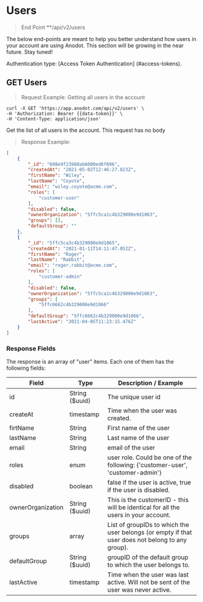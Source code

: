 # Users

> End Point **/api/v2/users

The below end-points are meant to help you better understand how users in your account are using Anodot. This section will be growing in the near future. Stay tuned!

Authentication type: [Access Token Authentication] (#access-tokens).

## GET Users

> Request Example: Getting all users in the account  

```shell
curl -X GET 'https://app.anodot.com/api/v2/users' \
-H 'Authorization: Bearer {{data-token}}' \
-H 'Content-Type: application/json'
```

Get the list of all users in the account.
This request has no body

> Response Example:

```json
[
    {
        "_id": "608e9f23980ab6000ed6f696",
        "createdAt": "2021-05-02T12:46:27.823Z",
        "firstName": "Wiley",
        "lastName": "Coyote",
        "email": "wiley.coyote@acme.com",
        "roles": [
            "customer-user"
        ],
        "disabled": false,
        "ownerOrganization": "5ffc5ca1c4b329000e9d1063",
        "groups": [],
        "defaultGroup": ""
    },
    {
        "_id": "5ffc5ca3c4b329000e9d1065",
        "createdAt": "2021-01-11T14:11:47.052Z",
        "firstName": "Roger",
        "lastName": "Rabbit",
        "email": "roger.rabbit@acme.com",
        "roles": [
            "customer-admin"
        ],
        "disabled": false,
        "ownerOrganization": "5ffc5ca1c4b329000e9d1063",
        "groups": [
            "5ffc6662c4b329000e9d1066"
        ],
        "defaultGroup": "5ffc6662c4b329000e9d1066",
        "lastActive": "2021-04-05T11:23:15.476Z"
    }
]
```

### Response Fields

The response is an array of "user" items. Each one of them has the following fields:

Field | Type | Description / Example
-|-|-
id | String ($uuid) | The unique user id
createAt | timestamp | Time when the user was created.
firtName | String | First name of the user
lastName | String | Last name of the user
email | String | email of the user
roles | enum | user role. Could be one of the following: {'customer-user', 'customer-admin'}
disabled | boolean | false if the user is active, true if the user is disabled. 
ownerOrganization | String ($uuid) | This is the customerID - this will be identical for all the users in your account. 
groups | array | List of groupIDs to which the user belongs (or empty if that user does not belong to any group).
defaultGroup | String ($uuid) | groupID of the default group to which the user belongs to.
lastActive | timestamp | Time when the user was last active. Will not be sent of the user was never active. 